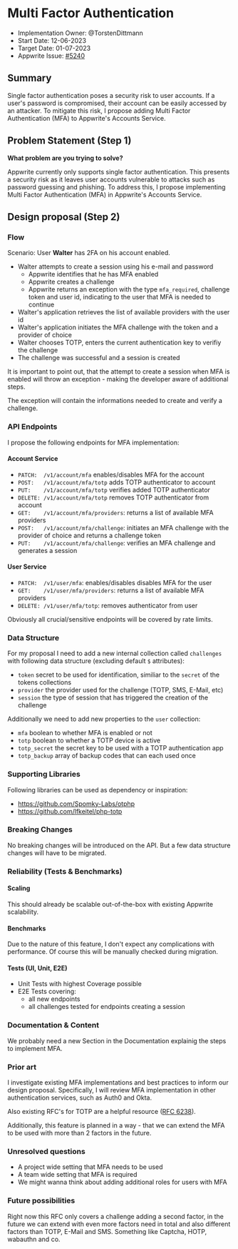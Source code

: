 # Multi Factor Authentication

- Implementation Owner: @TorstenDittmann
- Start Date: 12-06-2023
- Target Date: 01-07-2023
- Appwrite Issue: [#5240](https://github.com/appwrite/appwrite/issues/5240)

## Summary

[summary]: #summary

Single factor authentication poses a security risk to user accounts. If a user's password is compromised, their account can be easily accessed by an attacker. To mitigate this risk, I propose adding Multi Factor Authentication (MFA) to Appwrite's Accounts Service.

## Problem Statement (Step 1)

[problem-statement]: #problem-statement

**What problem are you trying to solve?**

Appwrite currently only supports single factor authentication. This presents a security risk as it leaves user accounts vulnerable to attacks such as password guessing and phishing. To address this, I propose implementing Multi Factor Authentication (MFA) in Appwrite's Accounts Service.

## Design proposal (Step 2)

[design-proposal]: #design-proposal

### Flow

Scenario: User **Walter** has 2FA on his account enabled.

- Walter attempts to create a session using his e-mail and password
  - Appwrite identifies that he has MFA enabled
  - Appwrite creates a challenge
  - Appwrite returns an exception with the type `mfa_required`, challenge token and user id, indicating to the user that MFA is needed to continue
- Walter's application retrieves the list of available providers with the user id
- Walter's application initiates the MFA challenge with the token and a provider of choice
- Walter chooses TOTP, enters the current authentication key to verifiy the challenge
- The challenge was successful and a session is created

It is important to point out, that the attempt to create a session when MFA is enabled will throw an exception - making the developer aware of additional steps.

The exception will contain the informations needed to create and verify a challenge.

### API Endpoints

I propose the following endpoints for MFA implementation:

#### Account Service
- `PATCH:  /v1/account/mfa` enables/disables MFA for the account
- `POST:   /v1/account/mfa/totp` adds TOTP authenticator to account
- `PUT:    /v1/account/mfa/totp` verifies added TOTP authenticator
- `DELETE: /v1/account/mfa/totp` removes TOTP authenticator from account
- `GET:    /v1/account/mfa/providers`: returns a list of available MFA providers
- `POST:   /v1/account/mfa/challenge`: initiates an MFA challenge with the provider of choice and returns a challenge token
- `PUT:    /v1/account/mfa/challenge`: verifies an MFA challenge and generates a session

#### User Service
- `PATCH:  /v1/user/mfa`: enables/disables disables MFA for the user
- `GET:    /v1/user/mfa/providers`: returns a list of available MFA providers
- `DELETE: /v1/user/mfa/totp`: removes authenticator from user

Obviously all crucial/sensitive endpoints will be covered by rate limits.

### Data Structure

For my proposal I need to add a new internal collection called `challenges` with following data structure (excluding default `$` attributes):
- `token` secret to be used for identification, similiar to the `secret` of the tokens collections
- `provider` the provider used for the challenge (TOTP, SMS, E-Mail, etc)
- `session` the type of session that has triggered the creation of the challenge

Additionally we need to add new properties to the `user` collection:
- `mfa` boolean to whether MFA is enabled or not
- `totp` boolean to whether a TOTP device is active
- `totp_secret` the secret key to be used with a TOTP authentication app
- `totp_backup` array of backup codes that can each used once

### Supporting Libraries

Following libraries can be used as dependency or inspiration:

- https://github.com/Spomky-Labs/otphp
- https://github.com/lfkeitel/php-totp

### Breaking Changes

No breaking changes will be introduced on the API. But a few data structure changes will have to be migrated.

### Reliability (Tests & Benchmarks)

#### Scaling

This should already be scalable out-of-the-box with existing Appwrite scalability.

#### Benchmarks

Due to the nature of this feature, I don't expect any complications with performance. Of course this will be manually checked during migration.

#### Tests (UI, Unit, E2E)

- Unit Tests with highest Coverage possible
- E2E Tests covering:
  - all new endpoints
  - all challenges tested for endpoints creating a session

### Documentation & Content

We probably need a new Section in the Documentation explainig the steps to implement MFA.

### Prior art

[prior-art]: #prior-art

I investigate existing MFA implementations and best practices to inform our design proposal. Specifically, I will review MFA implementation in other authentication services, such as Auth0 and Okta.

Also existing RFC's for TOTP are a helpful resource ([RFC 6238](https://datatracker.ietf.org/doc/html/rfc6238)).

Additionally, this feature is planned in a way - that we can extend the MFA to be used with more than 2 factors in the future.

### Unresolved questions

[unresolved-questions]: #unresolved-questions

- A project wide setting that MFA needs to be used
- A team wide setting that MFA is required
- We might wanna think about adding additional roles for users with MFA

### Future possibilities

[future-possibilities]: #future-possibilities

Right now this RFC only covers a challenge adding a second factor, in the future we can extend with even more factors need in total and also different factors than TOTP, E-Mail and SMS. Something like Captcha, HOTP, wabauthn and co.

